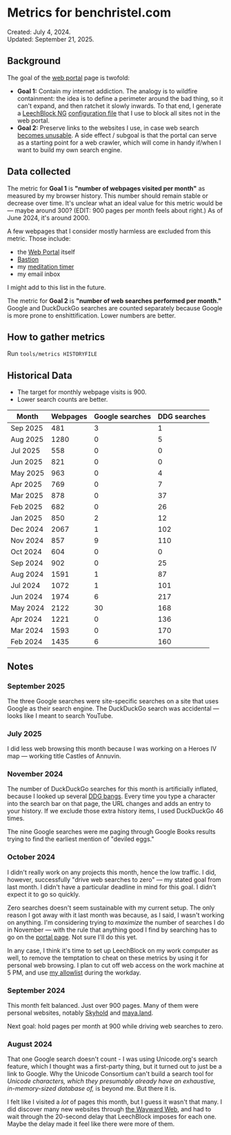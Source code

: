 # Metrics for benchristel.com

Created: July 4, 2024.<br>
Updated: September 21, 2025.

## Background

The goal of the [web portal](/portal) page is twofold:

- **Goal 1:** Contain my internet addiction. The analogy is to wildfire containment: the idea is to define a perimeter around the bad thing, so it can't expand, and then ratchet it slowly inwards. To that end, I generate a [LeechBlock NG](https://www.proginosko.com/leechblock/) [configuration file](/leechblock.txt) that I use to block all sites not in the web portal.
- **Goal 2:** Preserve links to the websites I use, in case web search [becomes unusable](https://waywardweb.org/why.html). A side effect / subgoal is that the portal can serve as a starting point for a web crawler, which will come in handy if/when I want to build my own search engine.

## Data collected

The metric for **Goal 1** is **"number of webpages visited per month"** as measured by my browser history. This number should remain stable or decrease over time. It's unclear what an ideal value for this metric would be — maybe around 300? (EDIT: 900 pages per month feels about right.) As of June 2024, it's around 2000.

A few webpages that I consider mostly harmless are excluded from this metric. Those include:

- the [Web Portal](/portal) itself
- [Bastion](https://bastionhome.github.io/)
- my [meditation timer](https://benchristel.github.io/meditation/)
- my email inbox

I might add to this list in the future.

The metric for **Goal 2** is **"number of web searches performed per month."** Google and DuckDuckGo searches are counted separately because Google is more prone to enshittification. Lower numbers are better.

## How to gather metrics

Run `tools/metrics HISTORYFILE`

## Historical Data

- The target for monthly webpage visits is 900.
- Lower search counts are better.

| Month    | Webpages | Google searches | DDG searches |
| -------- | -------- | --------------- | ------------ |
| Sep 2025 | 481      | 3               | 1            |
| Aug 2025 | 1280     | 0               | 5            |
| Jul 2025 | 558      | 0               | 0            |
| Jun 2025 | 821      | 0               | 0            |
| May 2025 | 963      | 0               | 4            |
| Apr 2025 | 769      | 0               | 7            |
| Mar 2025 | 878      | 0               | 37           |
| Feb 2025 | 682      | 0               | 26           |
| Jan 2025 | 850      | 2               | 12           |
| Dec 2024 | 2067     | 1               | 102          |
| Nov 2024 | 857      | 9               | 110          |
| Oct 2024 | 604      | 0               | 0            |
| Sep 2024 | 902      | 0               | 25           |
| Aug 2024 | 1591     | 1               | 87           |
| Jul 2024 | 1072     | 1               | 101          |
| Jun 2024 | 1974     | 6               | 217          |
| May 2024 | 2122     | 30              | 168          |
| Apr 2024 | 1221     | 0               | 136          |
| Mar 2024 | 1593     | 0               | 170          |
| Feb 2024 | 1435     | 6               | 160          |

## Notes

### September 2025

The three Google searches were site-specific searches on a site that uses
Google as their search engine. The DuckDuckGo search was accidental — looks
like I meant to search YouTube.

### July 2025

I did less web browsing this month because I was working on a Heroes IV map
— working title Castles of Annuvin.

### November 2024

The number of DuckDuckGo searches for this month is artificially inflated, because I looked up several [DDG bangs](https://duckduckgo.com/bangs). Every time you type a character into the search bar on that page, the URL changes and adds an entry to your history. If we exclude those extra history items, I used DuckDuckGo 46 times.

The nine Google searches were me paging through Google Books results trying to find the earliest mention of "deviled eggs."

### October 2024

I didn't really work on any projects this month, hence the low traffic. I did, however, successfully "drive web searches to zero" — my stated goal from last month. I didn't have a particular deadline in mind for this goal. I didn't expect it to go so quickly.

Zero searches doesn't seem sustainable with my current setup. The only reason I got away with it last month was because, as I said, I wasn't working on anything. I'm considering trying to _maximize_ the number of searches I do in November — with the rule that anything good I find by searching has to go on the [portal page](/portal). Not sure I'll do this yet.

In any case, I think it's time to set up LeechBlock on my work computer as well, to remove the temptation to cheat on these metrics by using it for personal web browsing. I plan to cut off web access on the work machine at 5 PM, and use [my allowlist](/leechblock.txt) during the workday.

### September 2024

This month felt balanced. Just over 900 pages. Many of them were personal websites, notably [Skyhold](https://skyhold.org/) and [maya.land](https://maya.land).

Next goal: hold pages per month at 900 while driving web searches to zero.

### August 2024

That one Google search doesn't count - I was using Unicode.org's search feature, which I thought was a first-party thing, but it turned out to just be a link to Google. Why the Unicode Consortium can't build a search tool for _Unicode characters, which they presumably already have an exhaustive, in-memory-sized database of,_ is beyond me. But there it is.

I felt like I visited a _lot_ of pages this month, but I guess it wasn't that many. I did discover many new websites through [the Wayward Web](https://waywardweb.org), and had to wait through the 20-second delay that LeechBlock imposes for each one. Maybe the delay made it feel like there were more of them.
